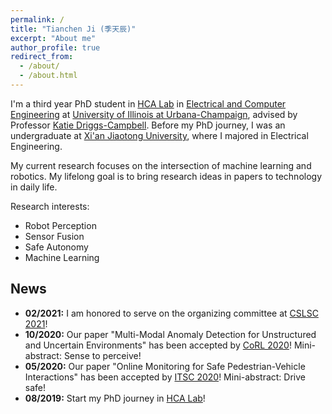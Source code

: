 ```yaml
---
permalink: /
title: "Tianchen Ji (季天辰)"
excerpt: "About me"
author_profile: true
redirect_from: 
  - /about/
  - /about.html
---
```


I'm a third year PhD student in [HCA Lab](https://publish.illinois.edu/humancenteredautonomy/) in [Electrical and Computer Engineering](https://ece.illinois.edu/) at [University of Illinois at Urbana-Champaign](https://illinois.edu/), advised by Professor [Katie Driggs-Campbell](https://krdc.web.illinois.edu/). Before my PhD journey, I was an undergraduate at [Xi'an Jiaotong University](http://en.xjtu.edu.cn/), where I majored in Electrical Engineering.

My current research focuses on the intersection of machine learning and robotics. My lifelong goal is to bring research ideas in papers to technology in daily life.

Research interests:
- Robot Perception
- Sensor Fusion
- Safe Autonomy
- Machine Learning

News
---
- **02/2021:** I am honored to serve on the organizing committee at [CSLSC 2021](https://publish.illinois.edu/csl-student-conference-2021/)!
- **10/2020:** Our paper "Multi-Modal Anomaly Detection for Unstructured and Uncertain Environments" has been accepted by [CoRL 2020](https://proceedings.mlr.press/v155/ji21a.html)! Mini-abstract: Sense to perceive!
- **05/2020:** Our paper "Online Monitoring for Safe Pedestrian-Vehicle Interactions" has been accepted by [ITSC 2020](https://ieeexplore.ieee.org/abstract/document/9294366)! Mini-abstract: Drive safe!
- **08/2019:** Start my PhD journey in [HCA Lab](https://publish.illinois.edu/humancenteredautonomy/)!
